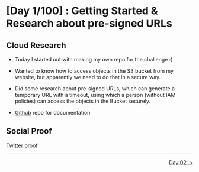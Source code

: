 
# [Day 1/100] : Getting Started & Research about pre-signed URLs

## Cloud Research

- Today I started out with making my own repo for the challenge :)
- Wanted to know how to access objects in the S3 bucket from my website, but apparently we need to do that in a secure way.
- Did some research about pre-signed URLs, which can generate a temporary URL with a timeout, using which a person (without IAM policies) can access the objects in the Bucket securely.

- [Github](https://github.com/shivanishingne/AWS-S3-Secure-File-Upload) repo for documentation


## Social Proof

[Twitter proof](https://twitter.com/ImperfectShishi)



---

<p align="right"><a href="../Day-02">Day 02 →</a></p>